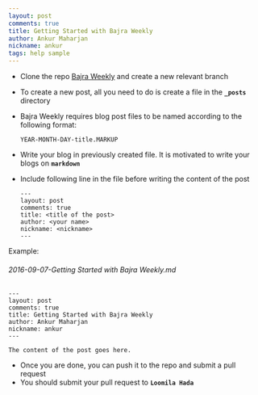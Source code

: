 ```yaml
---
layout: post
comments: true
title: Getting Started with Bajra Weekly
author: Ankur Maharjan
nickname: ankur
tags: help sample
---
```



- Clone the repo <a href="https://github.com/bajratech/bajratech.github.io.git" target="_blank">Bajra Weekly</a> and create a new relevant branch
- To create a new post, all you need to do is create a file in the **`_posts`** directory
- Bajra Weekly requires blog post files to be named according to the following format:

  ```
  YEAR-MONTH-DAY-title.MARKUP
  ```
- Write your blog in previously created file. It is motivated to write your blogs on **`markdown`**
- Include following line in the file before writing the content of the post

  ```
  ---
  layout: post
  comments: true
  title: <title of the post>
  author: <your name>
  nickname: <nickname>
  ---

  ```
Example:

  ###### 2016-09-07-Getting Started with Bajra Weekly.md

  ```
  ---
  layout: post
  comments: true
  title: Getting Started with Bajra Weekly
  author: Ankur Maharjan
  nickname: ankur
  ---

  The content of the post goes here.

  ```
- Once you are done, you can push it to the repo and submit a pull request
- You should submit your pull request to **`Loomila Hada`**